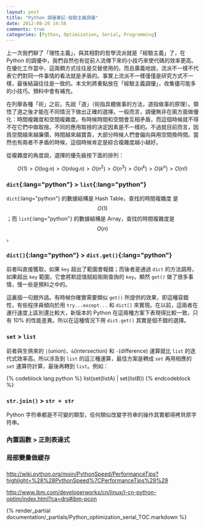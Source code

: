 ```yaml
---
layout: post
title: "Python 調優筆記·經驗主義調優"
date: 2012-08-26 14:56
comments: true
categories: [Python, Optimization, Serial, Programming]
---
```


上一次我們聊了「理性主義」，與其相對的哲學流派就是「經驗主義」了，在 Python 的調優中，我們自然也有從前人流傳下來的小技巧來使代碼的效率更高。在優化工作當中，這兩類方式往往是交替使用的。而且廣義地說，流派不一樣不代表它們對同一件事情的看法就是矛盾的。事實上流派不一樣僅僅是研究方式不一樣，最後結論往往是一致的。本文則將重點放在「經驗主義調優」，收集儘可能多的小技巧。預料中會有補充。<!--more-->

在列舉各種「術」之前，先說「道」（術指具體做事的方法，道指做事的原理）。領悟了道之後才能在不同情況下做出正確的選擇。一般而言，調優無非在兩方面做優化：時間複雜度和空間複雜度。有時候時間和空間會互相矛盾，而這個時候就不得不在它們中做取捨。不同的應用取捨的決定因素是不一樣的。不過就目前而言，因爲空間越來越廉價，時間越來越寶貴，大部分時候人們會偏向與用空間換時間。當然也有兩者不矛盾的時候，這個時候肯定是綜合複雜度越小越好。

從複雜度的角度說，選擇的優先級按下面的排列：

$$O(1)>O(\log n)>O(n\log n)>O(n^2)>O(n^3)>O(n^k)>O(k^n)>O(n!)$$

### `dict`{:lang="python"} > `list`{:lang="python"}

`dict`{:lang="python"} 的數據結構是 Hash Table，查找的時間複雜度 是$$O(1)$$；而 `list`{:lang="python"} 的數據結構是 Array，查找的時間複雜度是 $$O(n)$$。

### `dict[]`{:lang="python"} > `dict.get()`{:lang="python"}

前者叫直接獲取，如果 `key` 超出了範圍會報錯；而後者是通過 `dict` 的方法調用，如果超出 `key` 範圍，它會將默認值賦給剛剛查詢的 `key`。顯然 `get()` 做了很多事情，慢一些是預料之中的。

這裏插一句題外話。有時候你確實需要類似 `get()` 所提供的效果，即這種容錯性，有些程序員傾向於用 `try...except...` 和 `dict[]` 來實現。在以前，這兩者在運行速度上區別還比較大，新版本的 Python 在這兩種方案下表現得比較一致，只有 10% 的性能差異。所以在這種情況下用 `dict.get()` 其實是個不錯的選擇。

### `set` > `list`

前者與生俱來的 `|`(union)、`&`(intersection) 和 `-`(difference) 運算就比 `list` 的迭代式效率高。所以涉及到 `list` 的這三種運算，最佳方案是轉成 `set` 再用相應的 `set` 運算符計算，最後再轉到 `list`。例如：

{% codeblock lang:python %}
list(set(listA) | set(listB))
{% endcodeblock %}

### `str.join()` > `str + str`

Python 字符串都是不可變的類型，任何類似改變字符串的操作其實都得拷貝原字符串。

### 內置函數 > 正則表達式

### 局部變量做緩存

###


<http://wiki.python.org/moin/PythonSpeed/PerformanceTips?highlight=%28%28PythonSpeed%7CPerformanceTips%29%29>

<http://www.ibm.com/developerworks/cn/linux/l-cn-python-optim/index.html?ca=drs#ibm-pcon>

{% render_partial documentation/_partials/Python_optimization_serial_TOC.markdown %}

